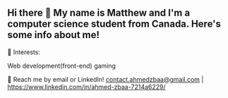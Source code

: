 Hi there 👋
My name is Matthew and I'm a computer science student from Canada. Here's some info about me!
- 

🌱 Interests:

Web development(front-end)
gaming 


💬 Reach me by email or LinkedIn! contact.ahmedzbaa@gmail.com | https://www.linkedin.com/in/ahmed-zbaa-7214a6229/
<!---
Byakkuya/Byakkuya is a ✨ special ✨ repository because its `README.md` (this file) appears on your GitHub profile.
You can click the Preview link to take a look at your changes.
--->
